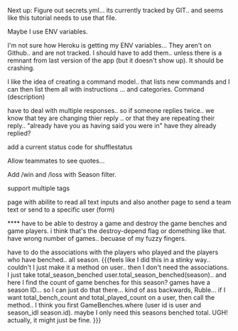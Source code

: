 
Next up: 
Figure out secrets.yml... its currently tracked by GIT.. and seems like this tutorial needs to use that file. 

Maybe I use ENV variables. 

I'm not sure how Heroku is getting my ENV variables... They aren't on Github.. and are not tracked. I should have to add them.. unless there is a remnant from last version of the app (but it doesn't show up). It should be crashing. 

I like the idea of creating a command model.. that lists new commands and I can then list them all with instructions ... and categories. Command (description)


have to deal with multiple responses.. so if someone replies twice.. we know that tey are changing thier reply .. or that they are repeating their reply.. "already have you as having said you were in"  have they already  replied? 


add a current status code for shufflestatus 

Allow teammates to see quotes... 

Add /win and /loss with Season filter. 

support multiple tags 

page with abilite to read all text inputs and also another page to send a team text or send to a specific user (form)

**** have to be able to destroy a game and destroy the game benches and game players. i think that's the destroy-depend flag or domething like that. have wrong number of games.. becuase of my fuzzy fingers. 

have to do the associations with the players who played and the players who have benched.. all season. {{{feels like I did this in a stinky way.. couldn't I just make it a method on user.. then I don't need the associations. I just take total_season_benched user.total_season_benched(season).. and here I find the count of game benches for this season? games have a season ID... so I can just do that there... kind of ass backwards, Ruble... if I want total_bench_count and total_played_count on a user, then call the method.. I think you first GameBenches.where (user id is user and season_idl season.id). maybe I only need this seasons benched total. UGH! actually, it might just be fine. }}}







